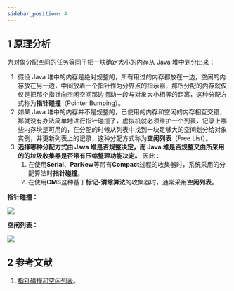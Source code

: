 ```yaml
---
sidebar_position: 4
---
```


## 1 原理分析

为对象分配空间的任务等同于把一块确定大小的内存从 Java 堆中划分出来：

1. 假设 Java 堆中的内存是绝对规整的，所有用过的内存都放在一边，空闲的内存放在另一边，中间放着一个指针作为分界点的指示器，那所分配的内存就仅仅是把那个指针向空闲空间那边挪动一段与对象大小相等的距离，这种分配方式称为**指针碰撞**（Pointer Bumping）。
2. 如果 Java 堆中的内存并不是规整的，已使用的内存和空闲的内存相互交错，那就没有办法简单地进行指针碰撞了，虚拟机就必须维护一个列表，记录上哪些内存块是可用的，在分配的时候从列表中找到一块足够大的空间划分给对象实例，并更新列表上的记录，这种分配方式称为**空闲列表**（Free List）。
3. **选择哪种分配方式由 Java 堆是否规整决定，而 Java 堆是否规整又由所采用的的垃圾收集器是否带有压缩整理功能决定。** 因此：
   1. 在使用**Serial**、**ParNew**等带有**Compact**过程的收集器时，系统采用的分配算法时**指针碰撞**。
   2. 在使用**CMS**这种基于**标记-清除算法**的收集器时，通常采用**空闲列表**。

**指针碰撞：**

![](https://ricear.com/media/202105//1621914623.735002.png)

**空闲列表：**

![](https://ricear.com/media/202105//1621914623.7397084.png)

## 2 参考文献

1. [指针碰撞和空闲列表](https://blog.csdn.net/yun_ld/article/details/105103011)。

